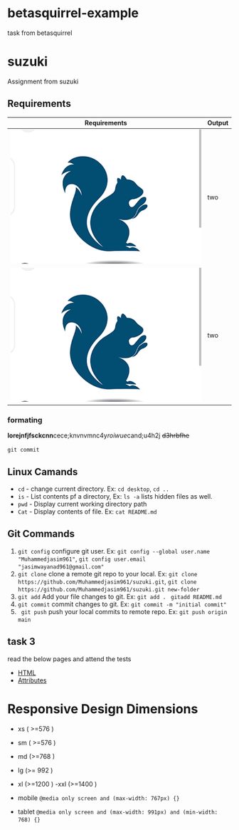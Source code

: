 # betasquirrel-example
task from betasquirrel

# suzuki
Assignment from suzuki

## Requirements

|    Requirements               | Output |
| ------------------------------| ------ |
| ![Task 1](images/task-1.png)  | two    |
| ![Task 2](images/task-1.png)  | two    |

### formating

**lorejnfjfsckcnn**cece;knvnvmnc4y*roiwue*cand;u4h2j ~~d3hrbfhe~~

`git commit`


## Linux Camands

- `cd` - change current directory. Ex: `cd desktop`, `cd ..`
- `is` - List contents pf a directory, Ex: `ls -a` lists hidden files as well.
- `pwd` - Display current working directory path
- `Cat` - Display contents of file. Ex: `cat README.md` 

## Git Commands

1. `git config` configure git user. Ex: `git config --global user.name "Muhammedjasim961"`, `git config user.email "jasimwayanad961@gmail.com"`
2. `git clone` clone a remote git repo to your local. Ex: `git clone https://github.com/Muhammedjasim961/suzuki.git`, `git clone https://github.com/Muhammedjasim961/suzuki.git new-folder`
3. `git add` Add your file changes to git. Ex: `git add . ` `gitadd README.md`
4. `git commit` commit changes to git. Ex: `git commit -m "initial commit"`
5. ` git push` push your local commits to remote repo. Ex: `git push origin main`

## task 3

read the below pages and attend the tests

- [HTML](htttps://www.w3schools.com/html/defalt.asp)
- [Attributes](https://www.w3schools.com/html/html_attributes.asp)


# Responsive Design Dimensions

- xs ( >=576 )
- sm ( >=576 )
- md (>=768 )
- lg (>= 992 )
- xl (>=1200 )
-xxl (>=1400 )


- mobile `@media only screen and (max-width: 767px) {}`
- tablet `@media only screen and (max-width: 991px) and (min-width: 768) {}`